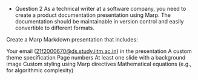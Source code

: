* Question 2
As a technical writer at a software company, you need to create a product documentation presentation using Marp. The documentation should be maintainable in version control and easily convertible to different formats.

Create a Marp Markdown presentation that includes:

Your email (21f2000670@ds.study.iitm.ac.in) in the presentation
A custom theme specification
Page numbers
At least one slide with a background image
Custom styling using Marp directives
Mathematical equations (e.g., for algorithmic complexity)
